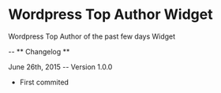 # Wordpress Top Author Widget 
Wordpress Top Author of the past few days Widget


--
** Changelog **

June 26th, 2015 -- Version 1.0.0

- First commited

